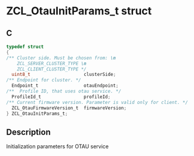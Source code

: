 # ZCL_OtauInitParams_t struct

## C

```c
typedef struct
{
/** Cluster side. Must be chosen from: \n
    ZCL_SERVER_CLUSTER_TYPE \n
    ZCL_CLIENT_CLUSTER_TYPE */
  uint8_t                    clusterSide;
/** Endpoint for cluster. */
  Endpoint_t                 otauEndpoint;
/**  Profile ID, that uses otau service. */
  ProfileId_t                profileId;
/** Current firmware version. Parameter is valid only for client. */
  ZCL_OtauFirmwareVersion_t  firmwareVersion;
} ZCL_OtauInitParams_t;

```
## Description

  Initialization parameters for OTAU service

